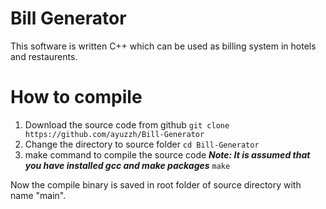 # Bill Generator
This software is written C++ which can be used as
billing system in hotels and restaurents.

# How to compile

1. Download the source code from github
```git clone https://github.com/ayuzzh/Bill-Generator```
2. Change the directory to source folder
```cd Bill-Generator```
3. make command to compile the source code
***Note: It is assumed that you have installed gcc and make packages***
```make```

Now the compile binary is saved in root folder of source
directory with name "main".
